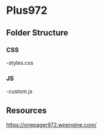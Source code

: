 # Plus972

## Folder Structure
### CSS
-styles.css
### JS
-custom.js

## Resources
https://onepager972.wpengine.com/
